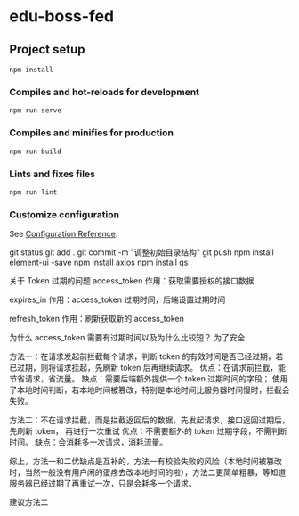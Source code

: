 # edu-boss-fed

## Project setup
```
npm install
```

### Compiles and hot-reloads for development
```
npm run serve
```

### Compiles and minifies for production
```
npm run build
```

### Lints and fixes files
```
npm run lint
```

### Customize configuration
See [Configuration Reference](https://cli.vuejs.org/config/).



git status
git add .
git commit -m "调整初始目录结构"
git push
npm install element-ui -save
npm install axios
npm install qs

关于 Token 过期的问题
access_token
  作用：获取需要授权的接口数据

expires_in
  作用：access_token 过期时间，后端设置过期时间

refresh_token
  作用：刷新获取新的 access_token

为什么 access_token 需要有过期时间以及为什么比较短？
  为了安全

方法一：在请求发起前拦截每个请求，判断 token 的有效时间是否已经过期，若已过期，则将请求挂起，先刷新 token 后再继续请求。
优点：在请求前拦截，能节省请求，省流量。
缺点：需要后端额外提供一个 token 过期时间的字段；
使用了本地时间判断，若本地时间被篡改，特别是本地时间比服务器时间慢时，拦截会失败。

方法二：不在请求拦截，而是拦截返回后的数据，先发起请求，接口返回过期后，先刷新 token， 再进行一次重试
优点：不需要额外的 token 过期字段，不需判断时间。
缺点：会消耗多一次请求，消耗流量。

综上，方法一和二优缺点是互补的，方法一有校验失败的风险（本地时间被篡改时，当然一般没有用户闲的蛋疼去改本地时间的啦），方法二更简单粗暴，等知道服务器已经过期了再重试一次，只是会耗多一个请求。

建议方法二

